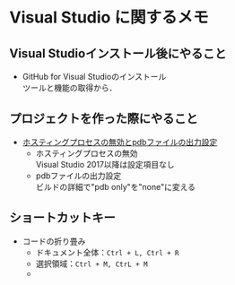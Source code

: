 # Visual Studio に関するメモ
## Visual Studioインストール後にやること
- GitHub for Visual Studioのインストール  
	ツールと機能の取得から．  
## プロジェクトを作った際にやること
- [ホスティングプロセスの無効とpdbファイルの出力設定](https://qiita.com/lainzero/items/27681ddc96638e33758b)  
  - ホスティングプロセスの無効  
  	Visual Studio 2017以降は設定項目なし  
  - pdbファイルの出力設定  
  	ビルドの詳細で"pdb only"を"none"に変える  

## ショートカットキー
- コードの折り畳み  
	- ドキュメント全体：` Ctrl + L, Ctrl + R `  
	- 選択領域：` Ctrl + M, CtrL + M `  
	- 


